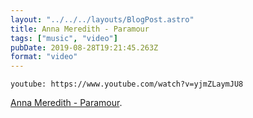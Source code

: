 ```yaml
---
layout: "../../../layouts/BlogPost.astro"
title: Anna Meredith - Paramour
tags: ["music", "video"]
pubDate: 2019-08-28T19:21:45.263Z
format: "video"
---
```


`youtube: https://www.youtube.com/watch?v=yjmZLaymJU8`

[Anna Meredith - Paramour][1].

[1]: https://www.youtube.com/watch?v=yjmZLaymJU8
